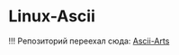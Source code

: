 # Linux-Ascii
!!! Репозиторий переехал сюда: [Ascii-Arts](https://github.com/Catware-Foundation/Ascii-Arts)
